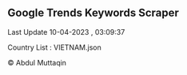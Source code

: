 

## Google Trends Keywords Scraper 
 
Last Update 10-04-2023 , 03:09:37

Country List :
VIETNAM.json



© Abdul Muttaqin 
